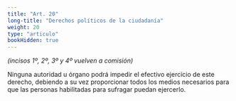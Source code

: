 ```yaml
---
title: "Art. 20"
long-title: "Derechos políticos de la ciudadanía"
weight: 20
type: "articulo"
bookHidden: true
---
```

*(incisos 1º, 2º, 3º y 4º vuelven a comisión)*

Ninguna autoridad u órgano podrá impedir el efectivo ejercicio de este derecho, debiendo a su vez proporcionar todos los medios necesarios para que las personas habilitadas para sufragar puedan ejercerlo.
